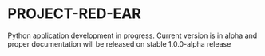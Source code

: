 # PROJECT-RED-EAR

Python application development in progress. Current version is in alpha and proper documentation will be released on stable 1.0.0-alpha release
